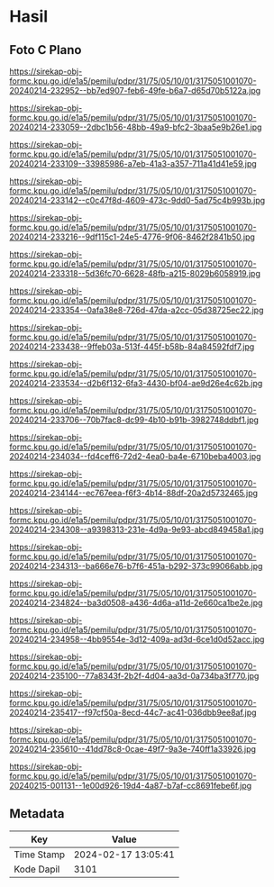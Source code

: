 # Hasil

## Foto C Plano

https://sirekap-obj-formc.kpu.go.id/e1a5/pemilu/pdpr/31/75/05/10/01/3175051001070-20240214-232952--bb7ed907-feb6-49fe-b6a7-d65d70b5122a.jpg

https://sirekap-obj-formc.kpu.go.id/e1a5/pemilu/pdpr/31/75/05/10/01/3175051001070-20240214-233059--2dbc1b56-48bb-49a9-bfc2-3baa5e9b26e1.jpg

https://sirekap-obj-formc.kpu.go.id/e1a5/pemilu/pdpr/31/75/05/10/01/3175051001070-20240214-233109--33985986-a7eb-41a3-a357-711a41d41e59.jpg

https://sirekap-obj-formc.kpu.go.id/e1a5/pemilu/pdpr/31/75/05/10/01/3175051001070-20240214-233142--c0c47f8d-4609-473c-9dd0-5ad75c4b993b.jpg

https://sirekap-obj-formc.kpu.go.id/e1a5/pemilu/pdpr/31/75/05/10/01/3175051001070-20240214-233216--9df115c1-24e5-4776-9f06-8462f2841b50.jpg

https://sirekap-obj-formc.kpu.go.id/e1a5/pemilu/pdpr/31/75/05/10/01/3175051001070-20240214-233318--5d36fc70-6628-48fb-a215-8029b6058919.jpg

https://sirekap-obj-formc.kpu.go.id/e1a5/pemilu/pdpr/31/75/05/10/01/3175051001070-20240214-233354--0afa38e8-726d-47da-a2cc-05d38725ec22.jpg

https://sirekap-obj-formc.kpu.go.id/e1a5/pemilu/pdpr/31/75/05/10/01/3175051001070-20240214-233438--9ffeb03a-513f-445f-b58b-84a84592fdf7.jpg

https://sirekap-obj-formc.kpu.go.id/e1a5/pemilu/pdpr/31/75/05/10/01/3175051001070-20240214-233534--d2b6f132-6fa3-4430-bf04-ae9d26e4c62b.jpg

https://sirekap-obj-formc.kpu.go.id/e1a5/pemilu/pdpr/31/75/05/10/01/3175051001070-20240214-233706--70b7fac8-dc99-4b10-b91b-3982748ddbf1.jpg

https://sirekap-obj-formc.kpu.go.id/e1a5/pemilu/pdpr/31/75/05/10/01/3175051001070-20240214-234034--fd4ceff6-72d2-4ea0-ba4e-6710beba4003.jpg

https://sirekap-obj-formc.kpu.go.id/e1a5/pemilu/pdpr/31/75/05/10/01/3175051001070-20240214-234144--ec767eea-f6f3-4b14-88df-20a2d5732465.jpg

https://sirekap-obj-formc.kpu.go.id/e1a5/pemilu/pdpr/31/75/05/10/01/3175051001070-20240214-234308--a9398313-231e-4d9a-9e93-abcd849458a1.jpg

https://sirekap-obj-formc.kpu.go.id/e1a5/pemilu/pdpr/31/75/05/10/01/3175051001070-20240214-234313--ba666e76-b7f6-451a-b292-373c99066abb.jpg

https://sirekap-obj-formc.kpu.go.id/e1a5/pemilu/pdpr/31/75/05/10/01/3175051001070-20240214-234824--ba3d0508-a436-4d6a-a11d-2e660ca1be2e.jpg

https://sirekap-obj-formc.kpu.go.id/e1a5/pemilu/pdpr/31/75/05/10/01/3175051001070-20240214-234958--4bb9554e-3d12-409a-ad3d-6ce1d0d52acc.jpg

https://sirekap-obj-formc.kpu.go.id/e1a5/pemilu/pdpr/31/75/05/10/01/3175051001070-20240214-235100--77a8343f-2b2f-4d04-aa3d-0a734ba3f770.jpg

https://sirekap-obj-formc.kpu.go.id/e1a5/pemilu/pdpr/31/75/05/10/01/3175051001070-20240214-235417--f97cf50a-8ecd-44c7-ac41-036dbb9ee8af.jpg

https://sirekap-obj-formc.kpu.go.id/e1a5/pemilu/pdpr/31/75/05/10/01/3175051001070-20240214-235610--41dd78c8-0cae-49f7-9a3e-740ff1a33926.jpg

https://sirekap-obj-formc.kpu.go.id/e1a5/pemilu/pdpr/31/75/05/10/01/3175051001070-20240215-001131--1e00d926-19d4-4a87-b7af-cc8691febe6f.jpg


## Metadata

| Key        | Value               |
| ---------- | ------------------- |
| Time Stamp | 2024-02-17 13:05:41 |
| Kode Dapil | 3101                |



